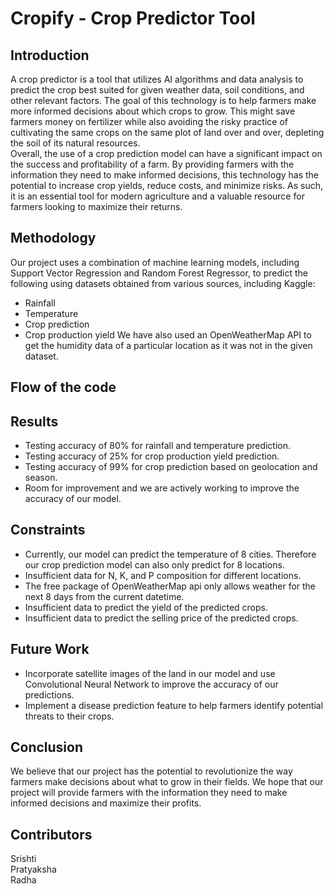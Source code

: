 # Cropify - Crop Predictor Tool

## Introduction
A crop predictor is a tool that utilizes AI algorithms and data analysis to predict the crop best suited for given weather data, soil conditions, and other relevant factors. The goal of this technology is to help farmers make more informed decisions about which crops to grow. This might save farmers money on fertilizer while also avoiding the risky practice of cultivating the same crops on the same plot of land over and over, depleting the soil of its natural resources.
<br>
Overall, the use of a crop prediction model can have a significant impact on the success and profitability of a farm. By providing farmers with the information they need to make informed decisions, this technology has the potential to increase crop yields, reduce costs, and minimize risks. As such, it is an essential tool for modern agriculture and a valuable resource for farmers looking to maximize their returns.

## Methodology
Our project uses a combination of machine learning models, including Support Vector Regression and Random Forest Regressor, to predict the following using datasets obtained from various sources, including Kaggle:
* Rainfall
* Temperature
* Crop prediction
* Crop production yield
We have also used an OpenWeatherMap API to get the humidity data of a particular location as it was not in the given dataset. 

## Flow of the code

## Results
* Testing accuracy of 80% for rainfall and temperature prediction.
* Testing accuracy of 25% for crop production yield prediction.
*  Testing accuracy of 99% for crop prediction based on geolocation and season.
* Room for improvement and we are actively working to improve the accuracy of our model.

## Constraints
* Currently, our model can predict the temperature of 8 cities. Therefore our crop prediction model can also only predict for 8 locations.
* Insufficient data for N, K, and P composition for different locations.
* The free package of OpenWeatherMap api only allows weather for the next 8 days from the current datetime.
* Insufficient data to predict the yield of the predicted crops.
* Insufficient data to predict the selling price of the predicted crops.

## Future Work
* Incorporate satellite images of the land in our model and use Convolutional Neural Network to improve the accuracy of our predictions.
* Implement a disease prediction feature to help farmers identify potential threats to their crops.

## Conclusion
We believe that our project has the potential to revolutionize the way farmers make decisions about what to grow in their fields. We hope that our project will provide farmers with the information they need to make informed decisions and maximize their profits.

## Contributors
Srishti
<br>
Pratyaksha
<br>
Radha
